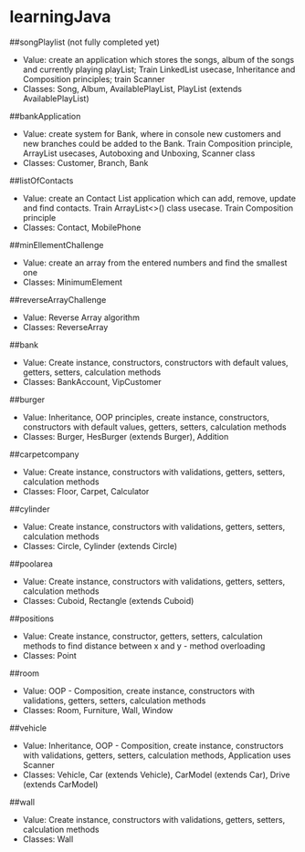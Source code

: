 # learningJava

##songPlaylist (not fully completed yet)
* Value: create an application which stores the songs, album of the songs and currently playing playList; Train LinkedList usecase, Inheritance and Composition principles; train Scanner
* Classes: Song, Album, AvailablePlayList, PlayList (extends AvailablePlayList)

##bankApplication
* Value: create system for Bank, where in console new customers and new branches could be added to the Bank. Train Composition principle, ArrayList usecases, Autoboxing and Unboxing, Scanner class
* Classes: Customer, Branch, Bank

##listOfContacts
* Value: create an Contact List application which can add, remove, update and find contacts. Train ArrayList<>() class usecase. Train Composition principle
* Classes: Contact, MobilePhone

##minEllementChallenge
* Value: create an array from the entered numbers and find the smallest one
* Classes: MinimumElement

##reverseArrayChallenge
* Value: Reverse Array algorithm
* Classes: ReverseArray

##bank
* Value: Create instance, constructors, constructors with default values, getters, setters, calculation methods
* Classes: BankAccount, VipCustomer

##burger
* Value: Inheritance, OOP principles, create instance, constructors, constructors with default values, getters, setters, calculation methods
* Classes: Burger, HesBurger (extends Burger), Addition

##carpetcompany
* Value: Create instance, constructors with validations, getters, setters, calculation methods
* Classes: Floor, Carpet, Calculator

##cylinder
* Value: Create instance, constructors with validations, getters, setters, calculation methods
* Classes: Circle, Cylinder (extends Circle)

##poolarea
* Value: Create instance, constructors with validations, getters, setters, calculation methods
* Classes: Cuboid, Rectangle (extends Cuboid)

##positions
* Value: Create instance, constructor, getters, setters, calculation methods to find distance between x and y - method overloading
* Classes: Point

##room
* Value: OOP - Composition, create instance, constructors with validations, getters, setters, calculation methods
* Classes: Room, Furniture, Wall, Window

##vehicle
* Value: Inheritance, OOP - Composition, create instance, constructors with validations, getters, setters, calculation methods, Application uses Scanner
* Classes: Vehicle, Car (extends Vehicle), CarModel (extends Car), Drive (extends CarModel)

##wall
* Value: Create instance, constructors with validations, getters, setters, calculation methods
* Classes: Wall